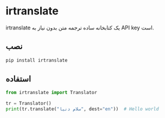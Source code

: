 # irtranslate

irtranslate یک کتابخانه ساده ترجمه متن بدون نیاز به API key است.

## نصب

```bash
pip install irtranslate
```

## استفاده

```python
from irtranslate import Translator

tr = Translator()
print(tr.translate("سلام دنیا", dest="en"))  # Hello world
```
